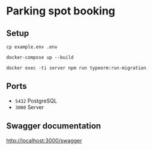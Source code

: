 # Parking spot booking

## Setup
```
cp example.env .env

docker-compose up --build

docker exec -ti server npm run typeorm:run-migration
```

## Ports
- `5432` PostgreSQL
- `3000` Server

## Swagger documentation
[http://localhost:3000/swagger](http://localhost:3000/swagger)
